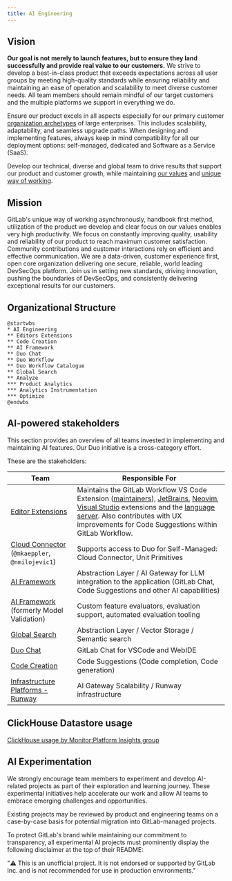 ```yaml
---
title: AI Engineering
---
```


## Vision

 **Our goal is not merely to launch features, but to ensure they land successfully and provide real value to our customers.** We strive to develop a best-in-class product that exceeds expectations across all user groups by meeting high-quality standards while ensuring reliability and maintaining an ease of operation and scalability to meet diverse customer needs. All team members should remain mindful of our target customers and the multiple platforms we support in everything we do.

Ensure our product excels in all aspects especially for our primary customer [organization archetypes](/handbook/product/personas/organization-archetype/) of large enterprises. This includes scalability, adaptability, and seamless upgrade paths. When designing and implementing features, always keep in mind compatibility for all our deployment options: self-managed, dedicated and Software as a Service (SaaS).

Develop our technical, diverse and global team to drive results that support our product and customer growth, while maintaining [our values](/handbook/values/) and [unique way of working](/handbook/company/culture/all-remote/guide/).

## Mission

GitLab's unique way of working asynchronously, handbook first method, utilization of the product we develop and clear focus on our values enables very high productivity. We focus on constantly improving quality, usability and reliability of our product to reach maximum customer satisfaction. Community contributions and customer interactions rely on efficient and effective communication. We are a data-driven, customer experience first, open core organization delivering one secure, reliable, world leading DevSecOps platform. Join us in setting new standards, driving innovation, pushing the boundaries of DevSecOps, and consistently delivering exceptional results for our customers.

## Organizational Structure

```plantuml
@startwbs
* AI Engineering
** Editors Extensions
** Code Creation
** AI Framework
** Duo Chat
** Duo Workflow
** Duo Workflow Catalogue
** Global Search
** Analyze
*** Product Analytics
*** Analytics Instrumentation
*** Optimize
@endwbs
```

## AI-powered stakeholders

This section provides an overview of all teams invested in implementing and maintaining AI features. Our Duo initiative is a cross-category effort.

These are the stakeholders:

| Team                                                                                                                              | Responsible For                                                                                                                                                                                                                                                                                                                                                                                                                                                                                                                                                |
|-----------------------------------------------------------------------------------------------------------------------------------|----------------------------------------------------------------------------------------------------------------------------------------------------------------------------------------------------------------------------------------------------------------------------------------------------------------------------------------------------------------------------------------------------------------------------------------------------------------------------------------------------------------------------------------------------------------|
| [Editor Extensions](/handbook/engineering/ai/editor-extensions/)                                              | Maintains the GitLab Workflow VS Code Extension ([maintainers](https://gitlab-org.gitlab.io/gitlab-roulette/?currentProject=gitlab-vscode-extension&mode=show&hidden=reviewer)), [JetBrains](https://gitlab.com/groups/gitlab-org/-/epics/6349), [Neovim](https://gitlab.com/groups/gitlab-org/-/epics/10739), [Visual Studio](https://gitlab.com/groups/gitlab-org/-/epics/10668) extensions and the [language server](https://gitlab.com/groups/gitlab-org/-/epics/2431). Also contributes with UX improvements for Code Suggestions within GitLab Workflow. |
| [Cloud Connector](/handbook/engineering/infrastructure/team/cloud-connector/) (`@mkaeppler`, `@nmilojevic1`) | Supports access to Duo for Self-Managed: Cloud Connector, Unit Primitives                                                                                                                                                                                                                                                                                                                                                                                                                                                                                      |
| [AI Framework](/handbook/engineering/ai/data-science/ai-powered/ai-framework/)                                           | Abstraction Layer / AI Gateway for LLM integration to the application (GitLab Chat, Code Suggestions and other AI capabilities)                                                                                                                                                                                                                                                                                                                                                                                                                                |
| [AI Framework](/handbook/engineering/ai/data-science/ai-powered/ai-framework/) (formerly Model Validation)               | Custom feature evaluators, evaluation support, automated evaluation tooling                                                                                                                                                                                                                                                                                                                                                                                                                                                                                    |
| [Global Search](/handbook/engineering/ai/search/)                                                        | Abstraction Layer / Vector Storage / Semantic search                                                                                                                                                                                                                                                                                                                                                                                                                                                                                                           |
| [Duo Chat](/handbook/engineering/ai/data-science/ai-powered/duo-chat/)                                                   | GitLab Chat for VSCode and WebIDE                                                                                                                                                                                                                                                                                                                                                                                                                                                                                                                              |
| [Code Creation](/handbook/engineering/ai/code-creation/)                                                      | Code Suggestions (Code completion, Code generation)                                                                                                                                                                                                                                                                                                                                                                                                                                                                                                            |
| [Infrastructure Platforms - Runway](/handbook/engineering/infrastructure/team/runway/)                                                                           | AI Gateway Scalability / Runway infrastructure                                                                                                                                                                                                                                                                                                                                                                                                                                                                            |

## ClickHouse Datastore usage

[ClickHouse usage by Monitor:Platform Insights group](/handbook/engineering/data-engineering/analytics/monitor/platform-insights/#clickhouse-datastore)

## AI Experimentation

We strongly encourage team members to experiment and develop AI-related projects as part of their exploration and learning journey. These experimental initiatives help accelerate our work and allow AI teams to embrace emerging challenges and opportunities.

Existing projects may be reviewed by product and engineering teams on a case-by-case basis for potential migration into GitLab-managed projects.

To protect GitLab's brand while maintaining our commitment to transparency, all experimental AI projects must prominently display the following disclaimer at the top of their README:

"⚠️ This is an unofficial project. It is not endorsed or supported by GitLab Inc. and is not recommended for use in production environments."
